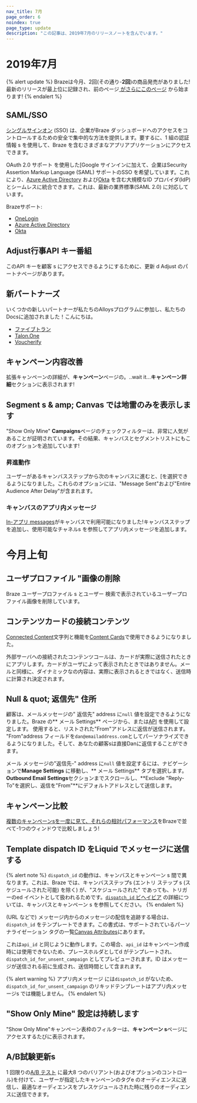 ```yaml
---
nav_title: 7月
page_order: 6
noindex: true
page_type: update
description: "この記事は、2019年7月のリリースノートを含んでいます。"
---
```


# 2019年7月

{% alert update %}
Brazeは今月、2回(その通り-**2回**)の商品発売がありました!最新のリリースが最上位に記録され、前のページ[ がさらにこのページ](#earlier-this-month) から始まります!
{% endalert %}

## SAML/SSO

[シングルサインオン]({{site.baseurl}}/user_guide/administrative/access_braze/single_sign_on/) (SSO) は、企業がBraze ダッシュボードへのアクセスをコントロールするための安全で集中的な方法を提供します。要するに、1 組の認証情報 s を使用して、Braze を含むさまざまなアプリアプリケーションにアクセスできます。

OAuth 2.0 サポート を使用した[Google サインインに加えて、企業はSecurity Assertion Markup Language (SAML) サポートのSSO を希望しています。これにより、[Azure Active Directory]({{site.baseurl}}/user_guide/administrative/access_braze/single_sign_on/azure_ad/) および[Okta]({{site.baseurl}}/user_guide/administrative/access_braze/single_sign_on/okta/) を含む大規模なID プロバイダ(IdP) とシームレスに統合できます。これは、最新の業界標準(SAML 2.0) に対応しています。

Brazeサポート:
- [OneLogin]({{site.baseurl}}/user_guide/administrative/access_braze/single_sign_on/onelogin/)
- [Azure Active Directory]({{site.baseurl}}/user_guide/administrative/access_braze/single_sign_on/azure_ad/)
- [Okta]({{site.baseurl}}/user_guide/administrative/access_braze/single_sign_on/okta/)

## Adjust行事API キー番組

このAPI キーを顧客 s にアクセスできるようにするために、更新 d Adjust のパートナページがあります。

## 新パートナーズ

いくつかの新しいパートナーが私たちのAlloysプログラムに参加し、私たちのDocsに追加されました！こんにちは。
- [ファイブトラン]({{site.baseurl}}/partners/fivetran/)
- [Talon.One]({{site.baseurl}}/partners/talonone/)
- [Voucherify]({{site.baseurl}}/partners/voucherify/)

## キャンペーン内容改善

拡張キャンペーンの詳細が、**キャンペーン**ページの。..wait it...**キャンペーン詳細**セクションに表示されます!

## Segment s & amp; Canvas では地雷のみを表示します

"Show Only Mine" **Campaigns**ページのチェックフィルターは、非常に人気があることが証明されています。その結果、キャンバスとセグメントリストにもこのオプションを追加しています!

### 昇進動作

ユーザーがあるキャンバスステップから次のキャンバスに進むと、[を選択できるようになりました。これらのオプションには、"Message Sent"および"Entire Audience After Delay"が含まれます。

### キャンバスのアプリ内メッセージ

[In-アプリ messages]({{site.baseurl}}/user_guide/engagement_tools/canvas/create_a_canvas/in-app_messages_in_canvas/)がキャンバスで利用可能になりました!キャンバスステップを追加し、使用可能なチャネルs を参照してアプリ内メッセージを追加します。

# 今月上旬

## ユーザプロファイル "画像の削除

Braze ユーザープロファイル s とユーザー 検索で表示されているユーザープロファイル画像を削除しています。

## コンテンツカードの接続コンテンツ

[Connected Content]({{site.baseurl}}/user_guide/personalization_and_dynamic_content/connected_content/about_connected_content/#about-connected-content)文字列と機能を[Content Cards]({{site.baseurl}}/user_guide/message_building_by_channel/content_cards/overview/)で使用できるようになりました。

外部サーバへの接続されたコンテンツコールは、カードが実際に送信されたときにアプリします。カードがユーザによって表示されたときではありません。メールと同様に、ダイナミックなの内容は、実際に表示されるときではなく、送信時に計算され決定されます。

## Null & quot; 返信先" 住所

顧客は、メールメッセージの" 返信先" address に`null` 値を設定できるようになりました。Braze の** メール Settings** ページから、または[API]({{site.baseurl}}/api/endpoints/messaging/#email-object-specification) を使用して設定します。 使用すると、リストされた"From"アドレスに返信が送信されます。 "From"address フィールドを`dan@emailaddress.com`としてパーソナライズできるようになりました。そして、あなたの顧客sは直接Danに返信することができます。

メール メッセージの"返信先-" address に`null` 値を設定するには、ナビゲーションで**Manage Settings** に移動し、** メール Settings** タブを選択します。**Outbound Email Settings**セクションまでスクロールし、**Exclude "Reply-To"を選択し、返信を"From"**にデフォルトアドレスとして送信します。

## キャンペーン比較

[複数のキャンペーンsを一度に見て、それらの相対パフォーマンス]({{site.baseurl}}/user_guide/engagement_tools/campaigns/testing_and_more/comparing_campaigns/)をBrazeで並べて-1つのウィンドウで比較しましょう!

## Template dispatch ID をLiquid でメッセージに送信する

{% alert note %}
`dispatch_id` の動作は、キャンバスとキャンペーン s 間で異なります。これは、Braze では、キャンバスステップs (エントリ ステップ s (スケジュールされた可能) を除く) が、"スケジュールされた" であっても、トリガーのed イベントとして扱われるためです。[`dispatch_id` ビヘイビア]({{site.baseurl}}/help/help_articles/data/dispatch_id/) の詳細については、キャンバスとキャンペーン s を参照してください。
{% endalert %}

(URL などで) メッセージ内からのメッセージの配信を追跡する場合は、`dispatch_id` をテンプレートできます。この書式は、サポートされているパーソナライゼーション タグの一覧[Canvas Attributes]({{site.baseurl}}/user_guide/personalization_and_dynamic_content/liquid/supported_personalization_tags/)にあります。

これは`api_id` と同じように動作します。この場合、`api_id` はキャンペーン作成時には使用できないため、プレースホルダとしてd がテンプレートされ、`dispatch_id_for_unsent_campaign` としてプレビューされます。ID はメッセージが送信される前に生成され、送信時間として含まれます。

{% alert warning %}
アプリ内メッセージ には`dispatch_id` がないため、`dispatch_id_for_unsent_campaign` のリキッドテンプレートはアプリ内メッセージs では機能しません。
{% endalert %}

## "Show Only Mine" 設定は持続します

"Show Only Mine"キャンペーン表枠のフィルターは、**キャンペーン s**ページにアクセスするたびに表示されます。

## A/B試験更新s

1 回限りの[A/B テスト]({{site.baseurl}}/user_guide/engagement_tools/campaigns/testing_and_more/multivariate_testing/) に最大8 つのバリアント(およびオプションのコントロール)を付けて、ユーザーが指定したキャンペーンのタグe のオーディエンスに送信し、最適なオーディエンスをプレスケジュールされた時に残りのオーディエンスに送信できます。
